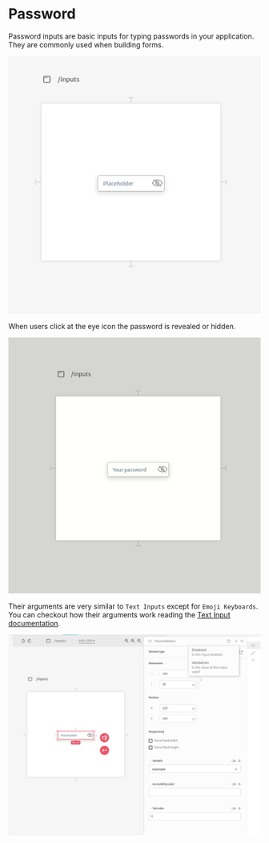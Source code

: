 # Password

Password inputs are basic inputs for typing passwords in your application. They are commonly used when building forms.

![](../../../../.gitbook/assets/screenshot-from-2021-08-27-11-57-10.png)

When users click at the eye icon the password is revealed or hidden.

![](../../../../.gitbook/assets/passwordinput.gif)

Their arguments are very similar to `Text Inputs` except for `Emoji Keyboards`. You can checkout how their arguments work reading the [Text Input documentation](../text.md).

![](../../../../.gitbook/assets/screenshot-from-2021-08-27-12-00-46.png)

